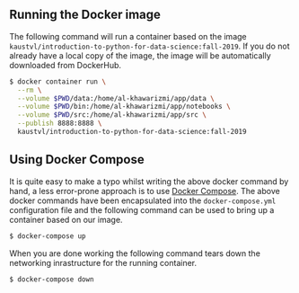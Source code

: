 ## Running the Docker image

The following command will run a container based on the image 
`kaustvl/introduction-to-python-for-data-science:fall-2019`. If you do not already have a local 
copy of the image, the image will be automatically downloaded from DockerHub.

```bash
$ docker container run \
  --rm \
  --volume $PWD/data:/home/al-khawarizmi/app/data \
  --volume $PWD/bin:/home/al-khawarizmi/app/notebooks \
  --volume $PWD/src:/home/al-khawarizmi/app/src \
  --publish 8888:8888 \
  kaustvl/introduction-to-python-for-data-science:fall-2019
```

## Using Docker Compose

It is quite easy to make a typo whilst writing the above docker command by hand, a less error-prone approach is to use [Docker Compose](https://docs.docker.com/compose/). The above docker commands have been encapsulated into the `docker-compose.yml` configuration file and the following command can be used to bring up a container based on our image.

```bash
$ docker-compose up
```

When you are done working the following command tears down the networking inrastructure for the running container.

```bash
$ docker-compose down
```
